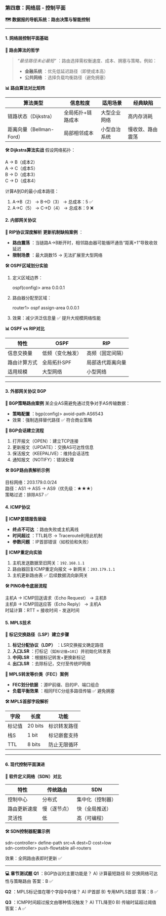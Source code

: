 ### **第四章：网络层 - 控制平面**

**🗺 数据报的导航系统：路由决策与智能控制**

------

#### 1. 网络层控制平面基础

**📌 路由算法的哲学**

> *“最佳路径未必最短”* ：路由选择需权衡速度、成本、拥塞与策略，例如： 
>
> - **金融系统** ：优先低延迟路径（即使成本高）
> - **公共网络** ：选择负载均衡路径（避免拥塞）

**📊 路由算法对比矩阵**

| **算法类型**             | **信息粒度**      | **适用场景** | **经典缺陷**     |
| ------------------------ | ----------------- | ------------ | ---------------- |
| 链路状态（Dijkstra）     | 全局拓扑+链路成本 | 大型企业网络 | 高内存消耗       |
| 距离向量（Bellman-Ford） | 局部相邻成本      | 小型自治系统 | 慢收敛、路由震荡 |

**🛠 Dijkstra算法实战**
假设网络拓扑：

A → B（成本2）  
A → C（成本5）  
B → D（成本3）  
C → D（成本4）  

计算A到D的最小成本路径：

1. A→B（2） → B→D（3） → 总成本：5 ✅
2. A→C（5） → C→D（4） → 总成本：9 ❌

#### 2. 内部网关协议

**🔵 RIP协议深度解析**
**更新机制缺陷案例** ：

- **路由震荡** ：当链路A→B断开时，相邻路由器可能循环通告“距离+1”导致收敛延迟
- **限制场景** ：最大跳数15 → 无法扩展至大型网络

**🛠 OSPF区域划分实验**

1. 定义区域边界：

   ospf(config)> area 0.0.0.1  

2. 路由器分配至区域：

   router1> ospf assign-area 0.0.0.1  

3. 效果：减少洪泛信息量 ✅ 提升大规模网络性能

**📊 OSPF vs RIP对比**

| **特性**     | **OSPF**         | **RIP**          |
| ------------ | ---------------- | ---------------- |
| 信息交换量   | 低频（变化触发） | 高频（固定间隔） |
| 路由计算方式 | 全局拓扑SPF      | 局部迭代距离向量 |
| 适用规模     | 大型网络         | 小型网络         |



------

#### 3. 外部网关协议 BGP

**📌 BGP策略路由案例**
某企业AS需避免通过竞争对手AS传输数据：

- **策略配置** ：bgp(config)> avoid-path AS6543  
- 效果：强制选择替代路径 ✅ 符合商业策略

**🔵 BGP会话建立流程**

1. 打开报文（OPEN）：建立TCP连接
2. 更新报文（UPDATE）：交换AS可达性信息
3. 保活报文（KEEPALIVE）：维持会话活性
4. 通知报文（NOTIFY）：错误处理

**🛠 BGP路由表解析示例**

目标网络：203.179.0.0/24  
路径：AS1 → AS5 → AS9（优先级：★★★）  
策略过滤：排除AS7 ✅  

#### 4. ICMP协议

**📌 ICMP差错报告层级**

- **终点不可达** ：路由失败或主机离线
- **时间超过** ：TTL耗尽 → Traceroute利用此机制
- **参数问题** ：IP首部错误（如校验和失败）

**🔵 ICMP重定向实验**

1. 主机发送数据至旧网关：`192.168.1.1`
2. 路由器回复ICMP重定向报文 → 新网关：`203.179.1.1`
3. 主机更新路由表 ✅ 后续数据流向新网关

**🛠 PING命令底层流程**

主机A → ICMP回送请求（Echo Request） → 主机B  
主机B → ICMP回送应答（Echo Reply） → 主机A  
时延计算：RTT = 接收时间 - 发送时间  

#### 5. MPLS技术

**📌 标记交换路径（LSP）建立步骤**

1. **标记分配协议（LDP）** ：LSR交换报文确定路径
2. **入口LSR** ：打标记（如`标记值=101`）并初始化转发表
3. **中间LSR** ：根据标记转发+更换新标记
4. **出口LSR** ：去除标记，交付至传统IP网络

**🔵 MPLS转发等价类（FEC）案例**

- **FEC划分依据** ：源IP前缀、目的IP、端口组合
- **负载平衡效果** ：相同FEC分组多路径传输 ✅ 避免拥塞

**🛠 MPLS首部字段解析**

| **字段** | **长度** | **功能**     |
| -------- | -------- | ------------ |
| 标记值   | 20 bits  | 标识转发路径 |
| 栈S      | 1 bit    | 标记嵌套支持 |
| TTL      | 8 bits   | 防止无限循环 |

------

#### 6. 现代控制平面演进

**📌 软件定义网络（SDN）对比**

| **特性**     | **传统路由** | **SDN**          |
| ------------ | ------------ | ---------------- |
| 控制中心     | 分布式       | 集中化（控制器） |
| 路由更新速度 | 慢（逐节点） | 快（全局推送）   |
| 灵活性       | 低           | 高（可编程）     |

**🛠 SDN控制器配置示例**

sdn-controller> define-path src=A dest=D cost=low  
sdn-controller> push-flowtable all-routers  

效果：全网路由表即时更新 ✅

------

**💻 章节测试题**
**Q1** ：BGP协议的主要功能是？
A) 计算最短路径
B) 交换网络可达性与策略路由
答案：B ✅

**Q2** ：MPLS标记值在哪个字段中存储？
A) IP首部
B) 专用MPLS首部
答案：B ✅

**Q3** ：ICMP时间超过报文由哪种情况触发？
A) TTL降至0
B) 传输时延超过阈值
答案：A ✅
